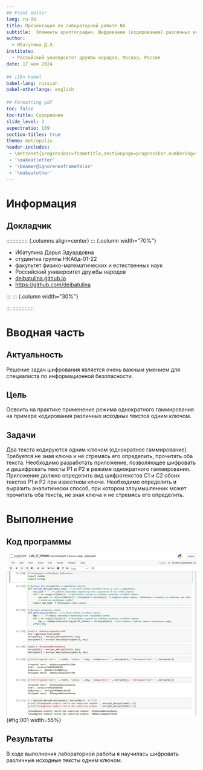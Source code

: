 ```yaml
---
## Front matter
lang: ru-RU
title: Презентация по лабораторной работе №8
subtitle:  Элементы криптографии. Шифрование (кодирование) различных исходных текстов одним ключом
author:
  - Ибатулина Д.Э.
institute:
  - Российский университет дружбы народов, Москва, Россия
date: 17 мая 2024

## i18n babel
babel-lang: russian
babel-otherlangs: english

## Formatting pdf
toc: false
toc-title: Содержание
slide_level: 2
aspectratio: 169
section-titles: true
theme: metropolis
header-includes:
 - \metroset{progressbar=frametitle,sectionpage=progressbar,numbering=fraction}
 - '\makeatletter'
 - '\beamer@ignorenonframefalse'
 - '\makeatother'
---
```


# Информация

## Докладчик

:::::::::::::: {.columns align=center}
::: {.column width="70%"}

  * Ибатулина Дарья Эдуардовна
  * студентка группы НКАбд-01-22
  * факультет физико-математических и естественных наук
  * Российский университет дружбы народов
  * [deibatulina.github.io](mailto:1132226434@pfur.ru)
  * <https://github.com/deibatulina>

:::
::: {.column width="30%"}

:::
::::::::::::::

# Вводная часть

## Актуальность

Решение задач шифрования является очень важным умением для специалиста по информационной безопасности.

## Цель

Освоить на практике применение режима однократного гаммирования на примере кодирования различных исходных текстов одним ключом.

## Задачи

Два текста кодируются одним ключом (однократное гаммирование). Требуется не зная ключа и не стремясь его определить, прочитать оба текста. Необходимо разработать приложение, позволяющее шифровать и дешифровать тексты P1 и P2 в режиме однократного гаммирования. Приложение должно определить вид шифротекстов C1 и C2 обоих текстов P1 и P2 при известном ключе. Необходимо определить и выразить аналитически способ, при котором злоумышленник может прочитать оба текста, не зная ключа и не стремясь его определить.

# Выполнение

## Код программы

![Программный код на ЯП Python](image/1.jpg){#fig:001 width=55%}

## Результаты

В ходе выполнения лабораторной работы я научилась шифровать различные исходные тексты одним ключом.

